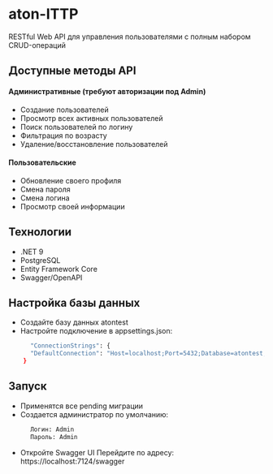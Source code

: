 # aton-ITTP
RESTful Web API для управления пользователями с полным набором CRUD-операций
## Доступные методы API
  #### Административные (требуют авторизации под Admin)
  - Создание пользователей
  - Просмотр всех активных пользователей 
  - Поиск пользователей по логину
  - Фильтрация по возрасту  
  - Удаление/восстановление пользователей
  #### Пользовательские
  - Обновление своего профиля 
  - Смена пароля  
  - Смена логина  
  - Просмотр своей информации

## Технологии
- .NET 9
- PostgreSQL
- Entity Framework Core
- Swagger/OpenAPI

## Настройка базы данных
- Создайте базу данных atontest
- Настройте подключение в appsettings.json:
```sh
      "ConnectionStrings": {
      "DefaultConnection": "Host=localhost;Port=5432;Database=atontest;Username=postgres;Password=admin"
    }  
```
## Запуск
- Применятся все pending миграции
- Создается администратор по умолчанию:
```sh
      Логин: Admin
      Пароль: Admin
```
- Откройте Swagger UI
  Перейдите по адресу: https://localhost:7124/swagger
